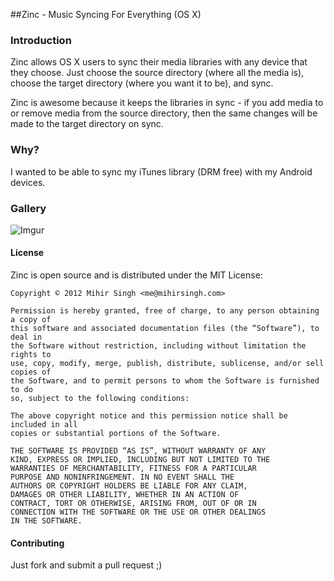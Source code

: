 ##Zinc - Music Syncing For Everything (OS X)

### Introduction
Zinc allows OS X users to sync their media libraries with any device that they choose. Just choose the source directory (where all the media is), choose the target directory (where you want it to be), and sync.

Zinc is awesome because it keeps the libraries in sync - if you add media to or remove media from the source directory, then the same changes will be made to the target directory on sync.

### Why?
I wanted to be able to sync my iTunes library (DRM free) with my Android devices.

### Gallery
![Imgur](http://i.imgur.com/rDRri.png)

#### License
Zinc is open source and is distributed under the MIT License:

	Copyright © 2012 Mihir Singh <me@mihirsingh.com>

	Permission is hereby granted, free of charge, to any person obtaining a copy of 
	this software and associated documentation files (the “Software”), to deal in 
	the Software without restriction, including without limitation the rights to 
	use, copy, modify, merge, publish, distribute, sublicense, and/or sell copies of 
	the Software, and to permit persons to whom the Software is furnished to do 
	so, subject to the following conditions:

	The above copyright notice and this permission notice shall be included in all 
	copies or substantial portions of the Software.

	THE SOFTWARE IS PROVIDED “AS IS”, WITHOUT WARRANTY OF ANY 
	KIND, EXPRESS OR IMPLIED, INCLUDING BUT NOT LIMITED TO THE 
	WARRANTIES OF MERCHANTABILITY, FITNESS FOR A PARTICULAR 
	PURPOSE AND NONINFRINGEMENT. IN NO EVENT SHALL THE 
	AUTHORS OR COPYRIGHT HOLDERS BE LIABLE FOR ANY CLAIM, 
	DAMAGES OR OTHER LIABILITY, WHETHER IN AN ACTION OF 
	CONTRACT, TORT OR OTHERWISE, ARISING FROM, OUT OF OR IN 
	CONNECTION WITH THE SOFTWARE OR THE USE OR OTHER DEALINGS 
	IN THE SOFTWARE.
	
#### Contributing
Just fork and submit a pull request ;)
